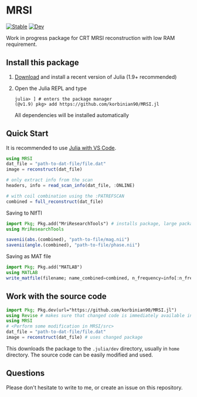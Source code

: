 # MRSI

[![Stable](https://img.shields.io/badge/docs-stable-blue.svg)](https://korbinian90.github.io/MRSI.jl/stable/)
[![Dev](https://img.shields.io/badge/docs-dev-blue.svg)](https://korbinian90.github.io/MRSI.jl/dev/)

Work in progress package for CRT MRSI reconstruction with low RAM requirement.

## Install this package

1. [Download](https://julialang.org/downloads/) and install a recent version of Julia (1.9+ recommended)

2. Open the Julia REPL and type

    ```julia-repl
    julia> ] # enters the package manager
    (@v1.9) pkg> add https://github.com/korbinian90/MRSI.jl
    ```

    All dependencies will be installed automatically

## Quick Start

It is recommended to use [Julia with VS Code](https://code.visualstudio.com/docs/languages/julia#_getting-started).

```julia
using MRSI
dat_file = "path-to-dat-file/file.dat"
image = reconstruct(dat_file)

# only extract info from the scan
headers, info = read_scan_info(dat_file, :ONLINE)

# with coil combination using the :PATREFSCAN
combined = full_reconstruct(dat_file)
```

Saving to NIfTI

```julia
import Pkg; Pkg.add("MriResearchTools") # installs package, large package, takes a minute or two
using MriResearchTools

savenii(abs.(combined), "path-to-file/mag.nii")
savenii(angle.(combined), "path-to-file/phase.nii")
```

Saving as MAT file

```julia
import Pkg; Pkg.add("MATLAB")
using MATLAB
write_matfile(filename; name_combined=combined, n_frequency=info[:n_frequency], ...)  # writes all variables given in the keyword argument list to a MAT file
```

## Work with the source code

```julia
import Pkg; Pkg.dev(url="https://github.com/korbinian90/MRSI.jl")
using Revise # makes sure that changed code is immediately available in running session
using MRSI
# <Perform some modification in MRSI/src>
dat_file = "path-to-dat-file/file.dat"
image = reconstruct(dat_file) # uses changed package
```

This downloads the package to the `.julia/dev` directory, usually in `home` directory. The source code can be easily modified and used.

## Questions

Please don't hesitate to write to me, or create an issue on this repository.
